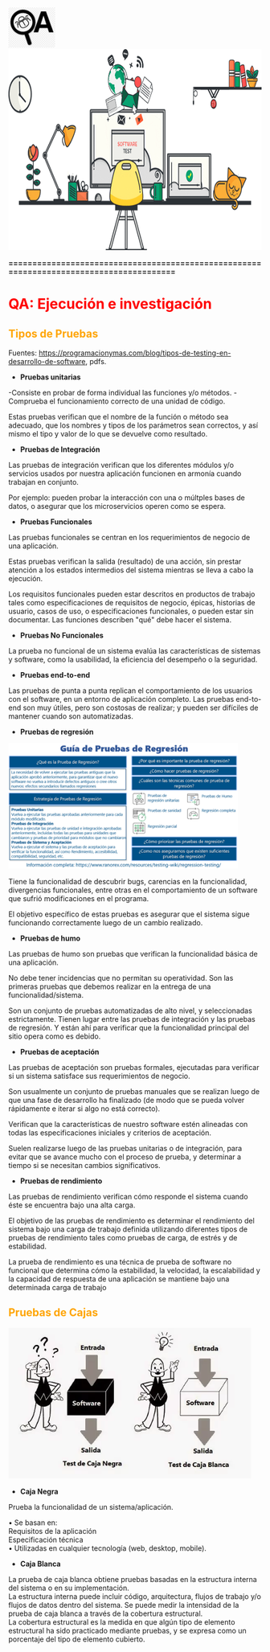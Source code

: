 

<img src='./img/qa.png' height='80px'>

<img src='./img/qa.gif' height='400px'>

**========================================================================================**

# <span style="color: red">**QA: Ejecución e investigación**</span>


## <span style="color: orange">Tipos de Pruebas</span>

Fuentes: https://programacionymas.com/blog/tipos-de-testing-en-desarrollo-de-software, pdfs.

+ **Pruebas unitarias**

-Consiste en probar de forma individual las funciones y/o métodos.
-Comprueba el funcionamiento correcto de una unidad de código.

Estas pruebas verifican que el nombre de la función o método sea adecuado, que los nombres y tipos de los parámetros sean correctos, y así mismo el tipo y valor de lo que se devuelve como resultado.

+ **Pruebas de Integración**

Las pruebas de integración verifican que los diferentes módulos y/o servicios usados por nuestra aplicación funcionen en armonía cuando trabajan en conjunto.

Por ejemplo: pueden probar la interacción con una o múltples bases de datos, o asegurar que los microservicios operen como se espera.

+ **Pruebas Funcionales**

Las pruebas funcionales se centran en los requerimientos de negocio de una aplicación.

Estas pruebas verifican la salida (resultado) de una acción, sin prestar atención a los estados intermedios del sistema mientras se lleva a cabo la ejecución.

Los requisitos funcionales pueden estar descritos en productos de trabajo tales como especificaciones de requisitos de negocio, épicas, historias de usuario, casos de uso, o especificaciones funcionales, o pueden estar sin documentar. Las funciones describen "qué" debe hacer el sistema.

+ **Pruebas No Funcionales**

La prueba no funcional de un sistema evalúa las características de sistemas y software, como la usabilidad, la eficiencia del desempeño o la seguridad.

+ **Pruebas end-to-end**

Las pruebas de punta a punta replican el comportamiento de los usuarios con el software, en un entorno de aplicación completo.
Las pruebas end-to-end son muy útiles, pero son costosas de realizar; y pueden ser difíciles de mantener cuando son automatizadas.

+ **Pruebas de regresión**

<img src='./img/pruebas regresion.png' height='250px'>

Tiene la funcionalidad de descubrir bugs, carencias en la funcionalidad, divergencias funcionales, entre otras en el comportamiento de un software que sufrió modificaciones en el programa.

El objetivo específico de estas pruebas es asegurar que el sistema sigue funcionando correctamente luego de un cambio realizado. 

+ **Pruebas de humo**

Las pruebas de humo son pruebas que verifican la funcionalidad básica de una aplicación.

No debe tener incidencias que no permitan su operatividad. Son las primeras pruebas que debemos realizar en la entrega de una funcionalidad/sistema.

Son un conjunto de pruebas automatizadas de alto nivel, y seleccionadas estrictamente.
Tienen lugar entre las pruebas de integración y las pruebas de regresión. Y están ahí para verificar que la funcionalidad principal del sitio opera como es debido.

* **Pruebas de aceptación**

Las pruebas de aceptación son pruebas formales, ejecutadas para verificar si un sistema satisface sus requerimientos de negocio.

Son usualmente un conjunto de pruebas manuales que se realizan luego de que una fase de desarrollo ha finalizado (de modo que se pueda volver rápidamente e iterar si algo no está correcto).

Verifican que la características de nuestro software estén alineadas con todas las especificaciones iniciales y criterios de aceptación.

Suelen realizarse luego de las pruebas unitarias o de integración, para evitar que se avance mucho con el proceso de prueba, y determinar a tiempo si se necesitan cambios significativos.

* **Pruebas de rendimiento**

Las pruebas de rendimiento verifican cómo responde el sistema cuando éste se encuentra bajo una alta carga.

El objetivo de las pruebas de rendimiento es determinar el rendimiento del sistema bajo una carga de trabajo definida utilizando diferentes tipos de pruebas de rendimiento tales como pruebas de carga, de estrés y de estabilidad.

La prueba de rendimiento es una técnica de prueba de software no funcional que determina cómo la estabilidad, la velocidad, la escalabilidad y la capacidad de respuesta de una aplicación se mantiene bajo una determinada carga de trabajo

## <span style="color: orange">Pruebas de Cajas</span>

<img src='./img/cajas.webp' height='300px'>

* **Caja Negra** 

Prueba la funcionalidad de un sistema/aplicación.<br>

• Se basan en:<br>
Requisitos de la aplicación<br>
Especificación técnica<br>
• Utilizadas en cualquier tecnología (web, desktop, mobile).

* **Caja Blanca**

La prueba de caja blanca obtiene pruebas basadas en la estructura interna del sistema o en su 
implementación.<br> La estructura interna puede incluir código, arquitectura, flujos de trabajo y/o flujos de datos dentro del sistema.
Se puede medir la intensidad de la prueba de caja blanca a través de la cobertura estructural. <br>
La cobertura estructural es la medida en que algún tipo de elemento estructural ha sido practicado 
mediante pruebas, y se expresa como un porcentaje del tipo de elemento cubierto.









